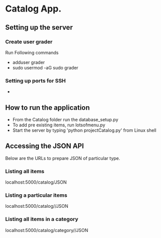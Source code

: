 # Catalog App.

## Setting up the server
### Create user grader

Run Following commands
- adduser grader
- sudo usermod -aG sudo grader

### Setting up ports for SSH
- 

## How to run the application
- From the Catalog folder run the database_setup.py
- To add pre existing items, run lotsofmenu.py
- Start the server by typing 'python projectCatalog.py' from Linux shell

## Accessing the JSON API
Below are the URLs to prepare JSON of particular type.
### Listing all items
localhost:5000/catalog/JSON
### Listing a particular items
localhost:5000/catalog/<itemId>/JSON
### Listing all items in a category
localhost:5000/catalog/category/<categoryId>/JSON

